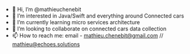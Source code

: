 - 👋 Hi, I’m @mathieuchenebit
- 👀 I’m interested in Java/Swift and everything around Connected cars
- 🌱 I’m currently learning micro services architecture
- 💞️ I’m looking to collaborate on connected cars data collection
- 📫 How to reach me: email - mathieu.chenebit@gmail.com // mathieu@echoes.solutions

<!---
mathieuchenebit/mathieuchenebit is a ✨ special ✨ repository because its `README.md` (this file) appears on your GitHub profile.
You can click the Preview link to take a look at your changes.
--->

